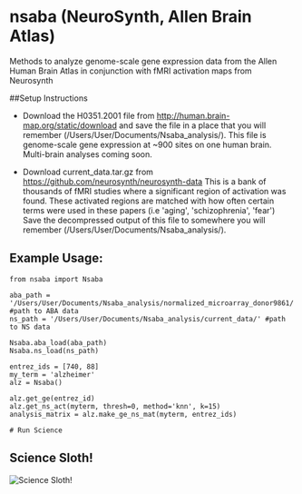 # nsaba (NeuroSynth, Allen Brain Atlas)

Methods to analyze genome-scale gene expression data from the Allen Human Brain Atlas in conjunction with fMRI activation maps from Neurosynth


##Setup Instructions

- Download the H0351.2001 file from http://human.brain-map.org/static/download and save the file in a place that you will remember (/Users/User/Documents/Nsaba_analysis/).
This file is genome-scale gene expression at ~900 sites on one human brain. Multi-brain analyses coming soon.

- Download current_data.tar.gz from https://github.com/neurosynth/neurosynth-data This is a bank of thousands of fMRI studies where a significant region of activation was found. These activated regions are matched with how often certain terms were used in these papers (i.e 'aging', 'schizophrenia', 'fear')
Save the decompressed output of this file to somewhere you will remember (/Users/User/Documents/Nsaba_analysis/).


## Example Usage:

    from nsaba import Nsaba

    aba_path = '/Users/User/Documents/Nsaba_analysis/normalized_microarray_donor9861/' #path to ABA data
    ns_path = '/Users/User/Documents/Nsaba_analysis/current_data/' #path to NS data

    Nsaba.aba_load(aba_path)
    Nsaba.ns_load(ns_path)

    entrez_ids = [740, 88]
	my_term = 'alzheimer'
    alz = Nsaba()
    
    alz.get_ge(entrez_id)
    alz.get_ns_act(myterm, thresh=0, method='knn', k=15)
    analysis_matrix = alz.make_ge_ns_mat(myterm, entrez_ids)
    
    # Run Science
    
## Science Sloth!    
![Science Sloth!](http://gifts.worldwildlife.org/gift-center/Images/large-species-photo/large-Three-toed-Sloth-photo.jpg 
    "Science Sloth preparing to do Science!")


